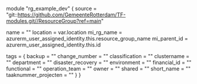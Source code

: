module "rg_example_dev" {
  source = "git::https://github.com/GemeenteRotterdam/TF-modules.git//ResourceGroup?ref=main"

  name         = ""
  location     = var.location
  mi_rg_name   = azurerm_user_assigned_identity.this.resource_group_name
  mi_parent_id = azurerm_user_assigned_identity.this.id

  tags = {
    backup                = ""
    change_number         = ""
    classification        = ""
    clustername           = ""
    department            = ""
    disaster_recovery     = ""
    environment           = ""
    financial_id          = ""
    functional            = ""
    operation_team        = ""
    owner                 = ""
    shared                = ""
    short_name            = ""
    taaknummer_projecten  = ""
  }
}
